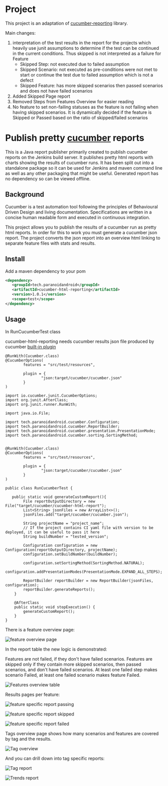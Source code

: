 
# Project

This project is an adaptation of [cucumber-reporting](https://github.com/damianszczepanik/cucumber-reporting) library.

Main changes:

1) interpretation of the test results in the report for the projects which heavily use junit assumptions to determine if the test can be continued in the current conditions.
   Thus skipped is not interpreted as a failure for Feature
    - Skipped Step: not executed due to failed assumption
    - Skipped Scenario: not executed as pre-conditions were not met to start or continue the test due to failed assumption which is not a defect
    - Skipped Feature: has more skipped scenarios then passed scenarios and does not have failed scenarios
2) Added Skipped Page report
3) Removed Steps from Features Overview for easier reading
4) No feature to set non-failing statuses as the feature is not failing when having skipped scenarios. It is dynamically decided if the feature is Skipped or Passed based on the ratio of skipped/failed scenarios

# Publish pretty [cucumber](https://cucumber.io/) reports

This is a Java report publisher primarily created to publish cucumber reports on the Jenkins build server.
It publishes pretty html reports with charts showing the results of cucumber runs. It has been split out into a standalone package so it can be used for Jenkins and maven command line as well as any other packaging that might be useful. Generated report has no dependency so can be viewed offline.

## Background

Cucumber is a test automation tool following the principles of Behavioural Driven Design and living documentation. Specifications are written in a concise human readable form and executed in continuous integration.

This project allows you to publish the results of a cucumber run as pretty html reports. In order for this to work you must generate a cucumber json report. The project converts the json report into an overview html linking to separate feature files with stats and results.

## Install

Add a maven dependency to your pom

```xml
<dependency>
   <groupId>tech.paranoidandroid</groupId>
   <artifactId>cucumber-html-reporting</artifactId>
   <version>1.0.1</version>
   <scope>test</scope>
</dependency>
```

## Usage

In RunCucumberTest class

cucumber-html-reporting needs cucumber results json file produced by cucumber [built-in plugin](https://cucumber.io/docs/cucumber/reporting/?lang=java)

```
@RunWith(Cucumber.class)
@CucumberOptions(
        features = "src/test/resources",

        plugin = {
                "json:target/cucumber/cucumber.json"
        }
)

```

```
import io.cucumber.junit.CucumberOptions;
import org.junit.AfterClass;
import org.junit.runner.RunWith;

import java.io.File;

import tech.paranoidandroid.cucumber.Configuration;
import tech.paranoidandroid.cucumber.ReportBuilder;
import tech.paranoidandroid.cucumber.presentation.PresentationMode;
import tech.paranoidandroid.cucumber.sorting.SortingMethod;


@RunWith(Cucumber.class)
@CucumberOptions(
        features = "src/test/resources",

        plugin = {
                "json:target/cucumber/cucumber.json"
        }
)

public class RunCucumberTest {
  
   public static void generateCustomReport(){
        File reportOutputDirectory = new File("target/cucumber/cucumber-html-report");
        List<String> jsonFiles = new ArrayList<>();
        jsonFiles.add("target/cucumber/cucumber.json");

        String projectName = "project_name";
        // If the project contains CI yaml file with version to be deployed, it can be useful to pass it here
        String buildNumber = "tested_version";

        Configuration configuration = new Configuration(reportOutputDirectory, projectName);
        configuration.setBuildNumber(buildNumber);

        configuration.setSortingMethod(SortingMethod.NATURAL);
        configuration.addPresentationModes(PresentationMode.EXPAND_ALL_STEPS);

        ReportBuilder reportBuilder = new ReportBuilder(jsonFiles, configuration);
        reportBuilder.generateReports();
    }
    
    @AfterClass
    public static void stopExecution() {
        generateCustomReport();
    }
}
```

There is a feature overview page:


![feature overview page](./.README/full-page.png)

In the report table the new logic is demonstrated:

Features are not failed, if they don't have failed scenarios. Features are skipped only if they contain more skipped scenarios, then passed scenarios, and don't have failed scenarios.
At least one failed step makes scenario Failed, at least one failed scenario makes feature Failed.

![Features overview table](./.README/feature-overview-table.png)

Results pages per feature:

![feature specific report passing](./.README/feature-report-passed.png)

![feature specific report skipped](./.README/feature-report-skipped.png)

![feature specific report failed](./.README/feature-report-failed.png)

Tags overview page shows how many scenarios and features are covered by tag and the results.

![Tag overview](./.README/tags-report.png)

And you can drill down into tag specific reports:

![Tag report](./.README/report-per-tag.png)

![Trends report](./.README/trends-report.png)
